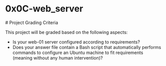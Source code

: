 <h1> 0x0C-web_server </h1>
# Project Grading Criteria

This project will be graded based on the following aspects:

- Is your web-01 server configured according to requirements?
- Does your answer file contain a Bash script that automatically performs commands to configure an Ubuntu machine to fit requirements (meaning without any human intervention)?

